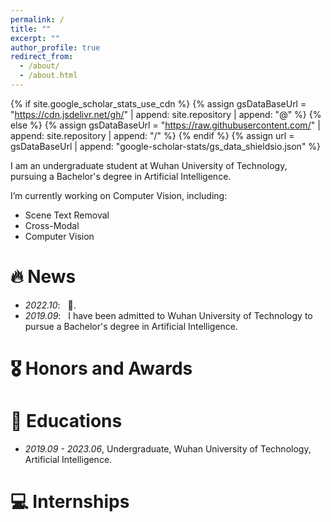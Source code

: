 ```yaml
---
permalink: /
title: ""
excerpt: ""
author_profile: true
redirect_from: 
  - /about/
  - /about.html
---
```


{% if site.google_scholar_stats_use_cdn %}
{% assign gsDataBaseUrl = "https://cdn.jsdelivr.net/gh/" | append: site.repository | append: "@" %}
{% else %}
{% assign gsDataBaseUrl = "https://raw.githubusercontent.com/" | append: site.repository | append: "/" %}
{% endif %}
{% assign url = gsDataBaseUrl | append: "google-scholar-stats/gs_data_shieldsio.json" %}

<span class='anchor' id='about-me'></span>

I am an undergraduate student at Wuhan University of Technology, pursuing a Bachelor's degree in Artificial Intelligence.

I’m currently working on Computer Vision, including:

- Scene Text Removal
- Cross-Modal 
- Computer Vision


# 🔥 News
- *2022.10*: &nbsp; 🎉.
- *2019.09*: &nbsp; I have been admitted to Wuhan University of Technology to pursue a Bachelor's degree in Artificial Intelligence.

<!-- # 📝 Publications  -->

# 🎖 Honors and Awards



# 📖 Educations
- *2019.09 - 2023.06*, Undergraduate, Wuhan University of Technology, Artificial Intelligence.
<!-- # 💬 Invited Talks -->

# 💻 Internships
